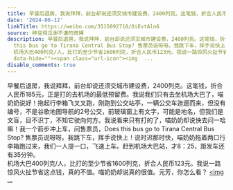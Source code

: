 ```yaml
---
title: 早餐后退房，我说拜拜，前台却说还须交城市建设费，2400列克。这笔钱，折合人民币185元，正是打的去机场的最低预留费。我说我们只有去坐机场大巴了，喵奶奶说好...
date: '2024-06-12'
linkTitle: https://weibo.com/3515092710/OiEvtAln6
source: 种豆得瓜谢不谦的微博
description: 早餐后退房，我说拜拜，前台却说还须交城市建设费，2400列克。这笔钱，折合人民币185元，正是打的去机场的最低预留费。我说我们只有去坐机场大巴了，喵奶奶说好！拖起行李箱飞叉叉跑，刚跑到公交站亭，一辆公交车迤逦而来，但没有编号，不是谷歌地图导航的2号公交，前玻璃窗上有文字，可能是地名，但我们是文盲，目不识丁，不知它驶向何方。我说看来只有打的了，喵奶奶却说快去问一哈嘛！我一个箭步冲上车，问售票员，Does
  this bus go to Tirana Central Bus Stop? 售票员说呀呀。我跳下车，挥手说快上！说时迟那时快，喵奶奶拖着两口行李箱跑过来，我们一人提一口，飞速上车。赶到机场大巴站，才8：25，距发车还有35分钟。<br>
  机场大巴400列克/人，比打的至少节省1600列克，折合人民币123元。我说一路惊风火扯节省这点钱，真的不值。喵奶奶却说真的很值。元芳，你怎么看？ <a href="http://weibo.com/p/100101B209445CD46EA0FB4098"
  data-hide=""><span class="url-icon"><img  ...
disable_comments: true
---
```

早餐后退房，我说拜拜，前台却说还须交城市建设费，2400列克。这笔钱，折合人民币185元，正是打的去机场的最低预留费。我说我们只有去坐机场大巴了，喵奶奶说好！拖起行李箱飞叉叉跑，刚跑到公交站亭，一辆公交车迤逦而来，但没有编号，不是谷歌地图导航的2号公交，前玻璃窗上有文字，可能是地名，但我们是文盲，目不识丁，不知它驶向何方。我说看来只有打的了，喵奶奶却说快去问一哈嘛！我一个箭步冲上车，问售票员，Does this bus go to Tirana Central Bus Stop? 售票员说呀呀。我跳下车，挥手说快上！说时迟那时快，喵奶奶拖着两口行李箱跑过来，我们一人提一口，飞速上车。赶到机场大巴站，才8：25，距发车还有35分钟。<br> 机场大巴400列克/人，比打的至少节省1600列克，折合人民币123元。我说一路惊风火扯节省这点钱，真的不值。喵奶奶却说真的很值。元芳，你怎么看？ <a href="http://weibo.com/p/100101B209445CD46EA0FB4098" data-hide=""><span class="url-icon"><img  ...